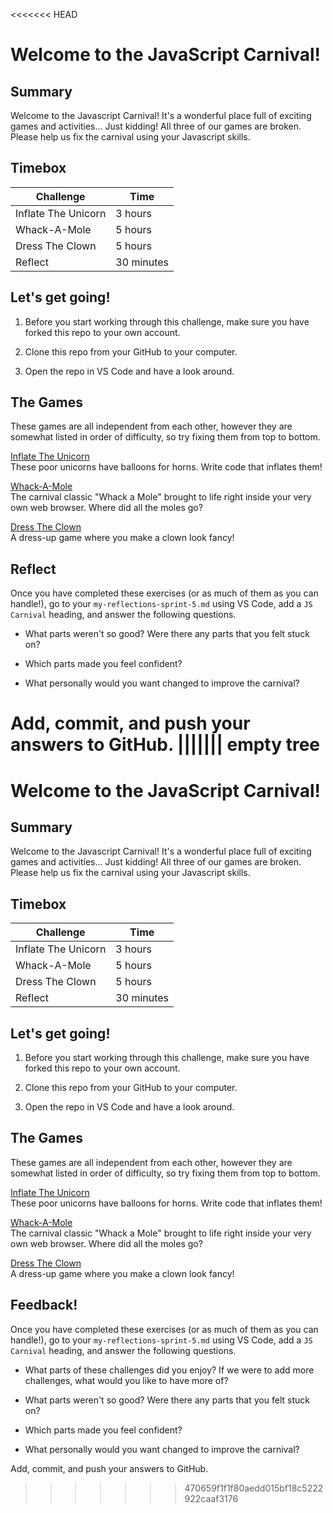 <<<<<<< HEAD
# Welcome to the JavaScript Carnival!

## Summary

Welcome to the Javascript Carnival! It's a wonderful place full of exciting games and activities... Just kidding! All three of our games are broken. Please help us fix the carnival using your Javascript skills.

## Timebox

Challenge | Time |
------------|----------|
Inflate The Unicorn | 3 hours
Whack-A-Mole | 5 hours
Dress The Clown | 5 hours
Reflect | 30 minutes

## Let's get going!

1. Before you start working through this challenge, make sure you have forked this repo to your own account.

2. Clone this repo from your GitHub to your computer.

3. Open the repo in VS Code and have a look around.

## The Games

These games are all independent from each other, however they are somewhat listed in order of difficulty, so try fixing them from top to bottom. 

[Inflate The Unicorn](./inflate-the-unicorn/inflate-the-unicorn-README.md)  
These poor unicorns have balloons for horns. Write code that inflates them!

[Whack-A-Mole](./whack-a-mole/whack-a-mole-README.md)  
The carnival classic "Whack a Mole" brought to life right inside your very own web browser. Where did all the moles go?

[Dress The Clown](./dress-the-clown/dress-the-clown-README.md)  
A dress-up game where you make a clown look fancy!

## Reflect

Once you have completed these exercises (or as much of them as you can handle!), go to your `my-reflections-sprint-5.md` using VS Code, add a `JS Carnival` heading, and answer the following questions.

- What parts weren't so good? Were there any parts that you felt stuck on?

- Which parts made you feel confident?

- What personally would you want changed to improve the carnival?

Add, commit, and push your answers to GitHub.
||||||| empty tree
=======
# Welcome to the JavaScript Carnival!

## Summary

Welcome to the Javascript Carnival! It's a wonderful place full of exciting games and activities... Just kidding! All three of our games are broken. Please help us fix the carnival using your Javascript skills.

## Timebox

Challenge           | Time    |
--------------------|---------|
Inflate The Unicorn | 3 hours
Whack-A-Mole        | 5 hours
Dress The Clown     | 5 hours
Reflect             | 30 minutes

## Let's get going!

1. Before you start working through this challenge, make sure you have forked this repo to your own account.

2. Clone this repo from your GitHub to your computer.

3. Open the repo in VS Code and have a look around.

## The Games

These games are all independent from each other, however they are somewhat listed in order of difficulty, so try fixing them from top to bottom. 

[Inflate The Unicorn](./inflate-the-unicorn/inflate-the-unicorn-README.md)  
These poor unicorns have balloons for horns. Write code that inflates them!

[Whack-A-Mole](./whack-a-mole/whack-a-mole-README.md)  
The carnival classic "Whack a Mole" brought to life right inside your very own web browser. Where did all the moles go?

[Dress The Clown](./dress-the-clown/dress-the-clown-README.md)  
A dress-up game where you make a clown look fancy!

## Feedback!

Once you have completed these exercises (or as much of them as you can handle!), go to your `my-reflections-sprint-5.md` using VS Code, add a `JS Carnival` heading, and answer the following questions.

- What parts of these challenges did you enjoy? If we were to add more challenges, what would you like to have more of?

- What parts weren't so good? Were there any parts that you felt stuck on?

- Which parts made you feel confident?

- What personally would you want changed to improve the carnival?

Add, commit, and push your answers to GitHub.
>>>>>>> 470659f1f1f80aedd015bf18c5222922caaf3176

